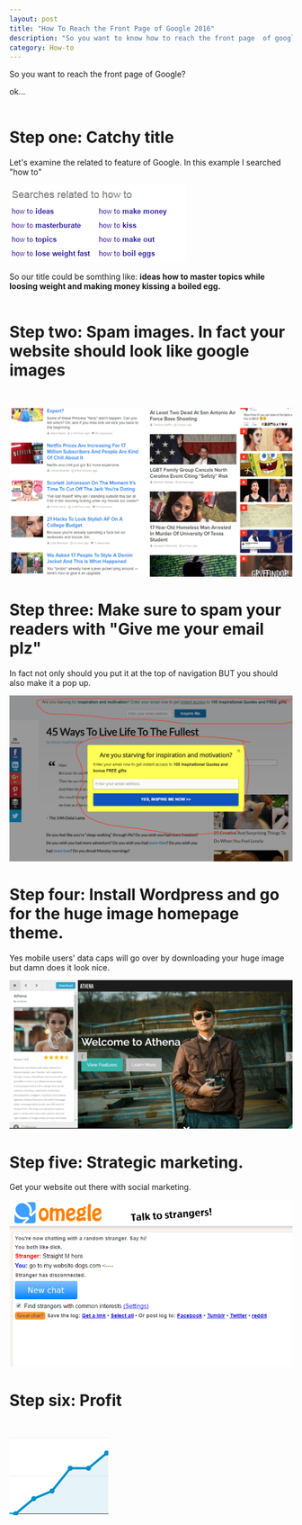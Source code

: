 ```yaml
---
layout: post
title: "How To Reach the Front Page of Google 2016"
description: "So you want to know how to reach the front page  of google?"
category: How-to
---
```


So you want to reach the front page of Google?

<!--more-->


ok...
<br>
<br>

# Step one: Catchy title

Let's examine the related to feature of Google. In this example I searched "how to"
<br>

![How to image google search](/images/howtosearch.png)
<br>

So our title could be somthing like: **ideas how to master topics while loosing weight and making money kissing a boiled egg.**
<br>
<br>

# Step two: Spam images. In fact your website should look like google images
<br>

![Buzz](/images/buzz.png)
<br>

# Step three: Make sure to spam your readers with "Give me your email plz"
In fact not only should you put it at the top of navigation BUT you should also make it a pop up.
<br>

![Give me your email image](/images/emailthing.png)
<br>

# Step four: Install Wordpress and go for the huge image homepage theme.
Yes mobile users' data caps will go over by downloading your huge image but damn does it look nice.
<br>

![Wordpress theme](/images/wordpresstheme.png)
<br>

# Step five: Strategic marketing.
Get your website out there with social marketing.
<br>

![Social marketing](/images/marketing.png)
<br>

# Step six: Profit
<br>

![Analytics rise](/images/analyticsrise.png)
